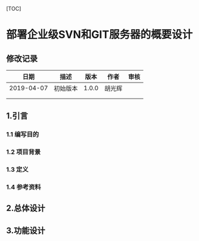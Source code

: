 [TOC]

# 部署企业级SVN和GIT服务器的概要设计

## 修改记录

|    日期    |   描述   | 版本  |  作者  | 审核 |
| :--------: | :------: | :---: | :----: | :--: |
| 2019-04-07 | 初始版本 | 1.0.0 | 胡光辉 |      |
|            |          |       |        |      |
|            |          |       |        |      |

## 1.引言

>

### 1.1 编写目的

### 1.2 项目背景

### 1.3 定义

### 1.4 参考资料

## 2.总体设计

## 3.功能设计